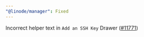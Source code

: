 ```yaml
---
"@linode/manager": Fixed
---
```


Incorrect helper text in `Add an SSH Key` Drawer ([#11771](https://github.com/linode/manager/pull/11771))
